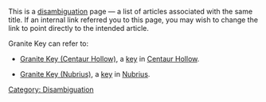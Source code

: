 This is a [disambiguation](:Category:_Disambiguation.md "wikilink") page
— a list of articles associated with the same title. If an internal link
referred you to this page, you may wish to change the link to point
directly to the intended article.

Granite Key can refer to:

-   [Granite Key (Centaur
    Hollow)](Granite_Key_(Centaur_Hollow) "wikilink"), a
    [key](:Category:_Keys.md "wikilink") in [Centaur
    Hollow](:Category:_Centaur_Hollow.md "wikilink").

<!-- -->

-   [Granite Key (Nubrius)](Granite_Key_(Nubrius) "wikilink"), a
    [key](:Category:_Keys.md "wikilink") in
    [Nubrius](:Category:_Nubrius.md "wikilink").

[Category: Disambiguation](Category:_Disambiguation "wikilink")
